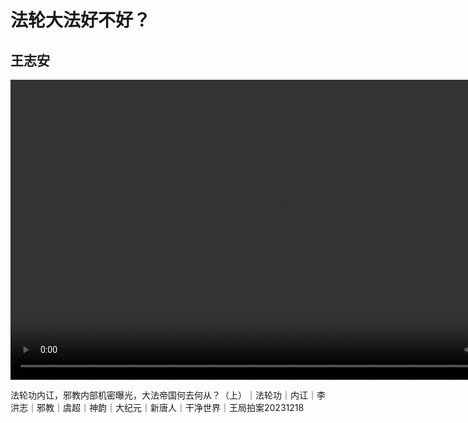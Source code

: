 # 法轮大法好不好？

## 王志安

<video width="854" height="480" controls>
  <source src="https://github.com/fldfhbh/fldfhbh.github.io/releases/download/v1.0/20231218-1.mp4"  type="video/mp4">
  您的浏览器不支持 HTML5 video 标签。
</video>

法轮功内讧，邪教内部机密曝光，大法帝国何去何从？（上）｜法轮功｜内讧｜李洪志｜邪教｜虞超｜神韵｜大纪元｜新唐人｜干净世界｜王局拍案20231218
